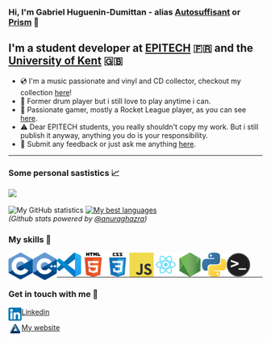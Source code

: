 ### Hi, I'm Gabriel Huguenin-Dumittan - alias [Autosuffisant](https://github.com/Autosuffisant) or [Prism](https://github.com/Autosuffisant) 👋

## I'm a student developer at [EPITECH](https://github.com/Epitech) 🇫🇷 and the [University of Kent](https://github.com/unikent) 🇬🇧

- 💿 I'm a music passionate and vinyl and CD collector, checkout my collection [here](https://www.discogs.com/fr/user/Autosuffisant/collection)!
- 🥁 Former drum player but i still love to play anytime i can.
- 🚀 Passionate gamer, mostly a Rocket League player, as you can see [here](https://steamcommunity.com/id/Autosuffisant/).
- ⚠️ Dear EPITECH students, you really shouldn't copy my work. But i still publish it anyway, anything you do is your responsibility.
- 💬 Submit any feedback or just ask me anything [here](https://github.com/Autosuffisant/Autosuffisant/issues).

---

### Some personal sastistics 📈

![](https://komarev.com/ghpvc/?username=Autosuffisant&color=FD428D)

![My GitHub statistics](https://github-readme-stats.vercel.app/api?username=Autosuffisant&count_private=true&theme=radical&show_icons=true&include_all_commits=true)
[![My best languages](https://github-readme-stats.vercel.app/api/top-langs/?username=Autosuffisant&layout=compact&theme=radical)](https://github.com/anuraghazra/github-readme-stats)
<br />
_(Github stats powered by [@anuraghazra](https://github.com/anuraghazra))_

### My skills 🎯

<img align="left" alt="C" width="48px" src="https://github.com/Autosuffisant/Autosuffisant/blob/master/assets/c-logo.png?raw=true" />
<img align="left" alt="C++" width="48px" src="https://github.com/Autosuffisant/Autosuffisant/blob/master/assets/c++-logo.png?raw=true" />
<img align="left" alt="Visual Studio Code" width="48px" src="https://raw.githubusercontent.com/github/explore/80688e429a7d4ef2fca1e82350fe8e3517d3494d/topics/visual-studio-code/visual-studio-code.png" />
<img align="left" alt="HTML5" width="48px" src="https://raw.githubusercontent.com/github/explore/80688e429a7d4ef2fca1e82350fe8e3517d3494d/topics/html/html.png" />
<img align="left" alt="CSS3" width="48px" src="https://raw.githubusercontent.com/github/explore/80688e429a7d4ef2fca1e82350fe8e3517d3494d/topics/css/css.png" />
<img align="left" alt="JavaScript" width="48px" src="https://raw.githubusercontent.com/github/explore/80688e429a7d4ef2fca1e82350fe8e3517d3494d/topics/javascript/javascript.png" />
<img align="left" alt="React" width="48px" src="https://raw.githubusercontent.com/github/explore/80688e429a7d4ef2fca1e82350fe8e3517d3494d/topics/react/react.png" />
<img align="left" alt="Node.js" width="48px" src="https://raw.githubusercontent.com/github/explore/80688e429a7d4ef2fca1e82350fe8e3517d3494d/topics/nodejs/nodejs.png" />
<img align="left" alt="Python" width="48px" src="https://github.com/Autosuffisant/Autosuffisant/blob/master/assets/python-logo.png?raw=true" />
<img align="left" alt="Terminal" width="48px" src="https://raw.githubusercontent.com/github/explore/80688e429a7d4ef2fca1e82350fe8e3517d3494d/topics/terminal/terminal.png" />

<br />
<br />

---

### Get in touch with me 📧

[<img align="left" alt="Linkedin" width="26px" src="https://github.com/Autosuffisant/Autosuffisant/blob/master/assets/linkedin-logo.png?raw=true" />](https://www.linkedin.com/in/gabriel-huguenin-dumittan/)[Linkedin](https://www.linkedin.com/in/gabriel-huguenin-dumittan/)


[<img align="left" alt="Linkedin" width="26px" src="https://github.com/Autosuffisant/Autosuffisant/blob/ae3251a830f3716baf7feea8c22b40cebd612601/assets/LogoPrism.png" />](https://huguenin.dev/)[My website](https://huguenin.dev/)
